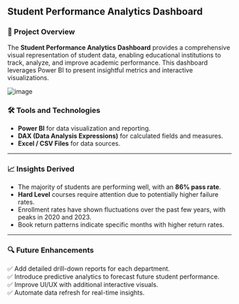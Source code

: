## Student Performance Analytics Dashboard

### 🚀 Project Overview
The **Student Performance Analytics Dashboard** provides a comprehensive visual representation of student data, enabling educational institutions to track, analyze, and improve academic performance. This dashboard leverages Power BI to present insightful metrics and interactive visualizations.

![image](https://github.com/user-attachments/assets/6ae780ee-5e92-494d-966f-3ffc7646be70)


### 🛠️ Tools and Technologies
- **Power BI** for data visualization and reporting.
- **DAX (Data Analysis Expressions)** for calculated fields and measures.
- **Excel / CSV Files** for data sources.

---

### 📈 Insights Derived
- The majority of students are performing well, with an **86% pass rate**.
- **Hard Level** courses require attention due to potentially higher failure rates.
- Enrollment rates have shown fluctuations over the past few years, with peaks in 2020 and 2023.
- Book return patterns indicate specific months with higher return rates.

---

### 🔍 Future Enhancements
✅ Add detailed drill-down reports for each department.  
✅ Introduce predictive analytics to forecast future student performance.  
✅ Improve UI/UX with additional interactive visuals.  
✅ Automate data refresh for real-time insights.  
